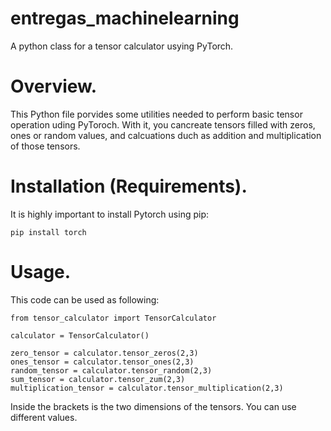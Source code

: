 # entregas_machinelearning

A python class for a tensor calculator usying PyTorch.

# Overview.
This Python file porvides some utilities needed to perform basic tensor operation uding PyToroch.
With it, you cancreate tensors filled with zeros, ones or random values, and calcuations duch as addition and multiplication of those tensors.

# Installation (Requirements).
It is highly important to install Pytorch using pip:

    pip install torch

# Usage.
This code can be used as following:

    from tensor_calculator import TensorCalculator
    
    calculator = TensorCalculator()
    
    zero_tensor = calculator.tensor_zeros(2,3)
    ones_tensor = calculator.tensor_ones(2,3)
    random_tensor = calculator.tensor_random(2,3)
    sum_tensor = calculator.tensor_zum(2,3)
    multiplication_tensor = calculator.tensor_multiplication(2,3)

Inside the brackets is the two dimensions of the tensors. You can use different values.
